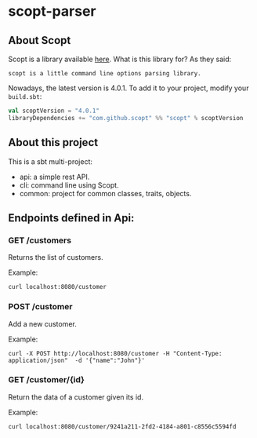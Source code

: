 # scopt-parser


## About Scopt 

Scopt is a library available [here](https://github.com/scopt/scopt).
What is this library for? As they said:

`scopt is a little command line options parsing library.`

Nowadays, the latest version is 4.0.1. To add it to your project, modify your `build.sbt`:

```scala
val scoptVersion = "4.0.1"
libraryDependencies += "com.github.scopt" %% "scopt" % scoptVersion
```

## About this project

This is a sbt multi-project:

- api: a simple rest API.
- cli: command line using Scopt.
- common: project for common classes, traits, objects.

## Endpoints defined in Api:

### GET /customers

Returns the list of customers.

Example:

```
curl localhost:8080/customer
```

### POST /customer

Add a new customer.

Example:

```
curl -X POST http://localhost:8080/customer -H "Content-Type: application/json"  -d '{"name":"John"}'
```

### GET /customer/{id}

Return the data of a customer given its id.

Example:

```
curl localhost:8080/customer/9241a211-2fd2-4184-a801-c8556c5594fd
```

